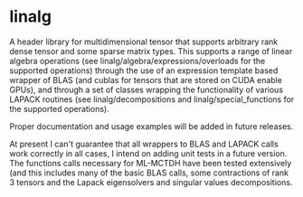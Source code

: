 # linalg

A header library for multidimensional tensor that supports arbitrary rank dense tensor and some sparse matrix types.  This supports a range of linear algebra operations (see linalg/algebra/expressions/overloads for the supported operations) through the use of an expression template based wrapper of BLAS (and cublas for tensors that are stored on CUDA enable GPUs), and through a set of classes wrapping the functionality of various LAPACK routines (see linalg/decompositions and linalg/special_functions for the supported operations).  

Proper documentation and usage examples will be added in future releases.  

At present I can't guarantee that all wrappers to BLAS and LAPACK calls work correctly in all cases, I intend on adding unit tests in a future version.  The functions calls necessary for ML-MCTDH have been tested extensively (and this includes many of the basic BLAS calls, some contractions of rank 3 tensors and the Lapack eigensolvers and singular values decompositions. 
